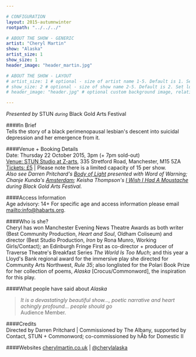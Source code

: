 ```yaml
---

# CONFIGURATION
layout: 2015-autumnwinter
rootpath: "../../../"

# ABOUT THE SHOW - GENERIC
artist: "Cheryl Martin"
show: "Alaska"
artist_size: 1
show_size: 1
header_image: "header_martin.jpg"

# ABOUT THE SHOW - LAYOUT
# artist_size: 1 # optional - size of artist name 1-5. Default is 1. Set longer names to lower values
# show_size: 2 # optional - size of show name 2-5. Default is 2. Set longer names to lower values
# header_image: "header.jpg" # optional custom background image, relative to current page

---
```

*Presented by* STUN <small>*during*</small> Black Gold Arts Festival                
         
####In Brief                      
Tells the story of a black perimenopausal lesbian's descent into suicidal depression and her emergence from it.         
         
####Venue + Booking Details        
Date: Thursday 22 October 2015, 3pm (+ 7pm sold-out)        
[Venue: STUN Studio at Z-arts](http://www.z-arts.org/about-us/getting-here), 335 Stretford Road, Manchester, M15 5ZA 
[Tickets: £5](http://www.z-arts.org/events/alaska) | Please note there is a limited capacity of 15 per show.                
*Also see Darren Pritchard's [Body of Light](/current/2015-autumnwinter/pritchard) presented with Word of Warning; Chanje Kunda's [Amsterdam](http://www.z-arts.org/events/amsterdam); Keisha Thompson's [I Wish I Had A Moustache](http://www.z-arts.org/events/i-wish-i-had-a-moustache) during Black Gold Arts Festival.*            
        
####Access Information      
Age advisory: 14+ For specific age and access information please email <mailto:info@habarts.org>.       
            
####Who is she?    
Cheryl has won Manchester Evening News Theatre Awards as both writer (Best Community Production, *Heart and Soul*, Oldham Coliseum) and director (Best Studio Production, *Iron* by Rona Munro, Working Girls/Contact); an Edinburgh Fringe First as co-director + producer of Traverse Theatre's Breakfast Series *The World Is Too Much*; and this year a Lloyd's Bank regional award for the immersive play she directed for Community Arts Northwest, *Rule 35*; also longlisted for the Polari Book Prize for her collection of poems, *Alaska* [Crocus/Commonword], the inspiration for this play.    
    
####What people have said about *Alaska*                                                
>*It is a devastatingly beautiful show…, poetic narrative and heart achingly profound… people should go*<br>Audience Member.    
                        
####Credits         
Directed by Darren Pritchard | Commissioned by The Albany, supported by Contact, STUN + Commonword; co-commissioned by hÅb for Domestic II    
    
####Websites
[cherylmartin.co.uk](http://www.cherylmartin.co.uk/about) | [@cherylalaska](http://twitter.com/cherylalaska)

